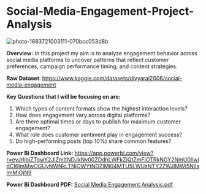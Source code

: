 # Social-Media-Engagement-Project-Analysis
![photo-1683721003111-070bcc053d8b](https://github.com/user-attachments/assets/8d990732-3762-4c81-9396-a2787be75317)


**Overview:**
In this project my aim is to analyze engagement behavior across social media platforms to uncover patterns that reflect customer preferences, campaign performance timing, and content strategies.

**Raw Dataset**: https://www.kaggle.com/datasets/divyaraj2006/social-media-engagement

**Key Questions that I will be focusing on are:**
1. Which types of content formats show the highest interaction levels?
2. How does engagement vary across digital platforms?
3. Are there optimal times or days to publish for maximum customer engagement?
4. What role does customer sentiment play in engagement success?
5. Do high-performing posts (top 10%) share common features?


**Power Bi Dashboard Link:** https://app.powerbi.com/view?r=eyJrIjoiZTgwY2JlZmItNDJkNy00ZDdhLWFkZjQtZmFiOTRkNGY2NmU0IiwidCI6ImMwOGUyNWNkLTNjOWYtNDZlMi04MTU5LWUzNTY2ZWJlMWI5NiIsImMiOjN9

**Power Bi Dashboard PDF:**
[Social Media Engagement Analysis.pdf](https://github.com/user-attachments/files/21302376/Social.Media.Engagement.Analysis.pdf)
